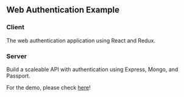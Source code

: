 ## Web Authentication Example

### Client

The web authentication application using React and Redux.

### Server

Build a scaleable API with authentication using Express, Mongo, and Passport.

For the demo, please check [here](https://lthong.github.io/web-authentication-example)!
